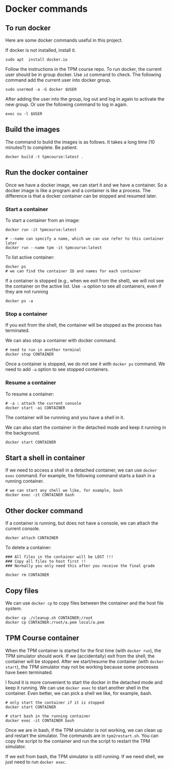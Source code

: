 # Docker commands  

## To run docker

Here are some docker commands useful in this project.

If docker is not installed, install it.

    sudo apt  install docker.io

Follow the instructions in the TPM course repo. To run docker, the current user
should be in group docker. Use `id` command to check. The following command add
the current user into docker group. 

    sudo usermod -a -G docker $USER

After adding the user into the group, log out and log in again to activate 
the new group. Or use the following command to log in again. 

    exec su -l $USER

## Build the images

The command to build the images is as follows. It takes a long time (10
minutes?) to complete. Be patient.

    docker build -t tpmcourse:latest .

## Run the docker container

Once we have a docker image, we can start it and we have a container.  So a
docker image is like a program and a container is like a process.  The
difference is that a docker container can be stopped and resumed later.

### Start a container

To start a container from an image: 

    docker run -it tpmcourse:latest

    # --name can specify a name, which we can use refer to this container later
    docker run --name tpm -it tpmcourse:latest

To list active container:

    docker ps
    # we can find the container ID and names for each container

If a container is stopped (e.g., when we exit from the shell), we will not see
the container on the active list. Use `-a` option to see all containers, even
if they are not running

    docker ps -a 

### Stop a container

If you exit from the shell, the container will be stopped as the process has
terminated. 

We can also stop a container with docker command.

    # need to run in another terminal
    docker stop CONTAINER

Once a container is stopped, we do not see it with `docker ps` command. We 
need to add `-a` option to see stopped containers.

### Resume a container

To resume a container:

    # -a : attach the current console 
    docker start -ai CONTAINER

The container will be runnning and you have a shell in it. 

We can also start the container in the detached mode and keep it running in the
background. 

    docker start CONTAINER

## Start a shell in container

If we need to access a shell in a detached container, we can use `docker exec`
command. For example, the following command starts a bash in a running
container. 

    # we can start any shell we like, for example, bash
    docker exec -it CONTAINER bash

## Other docker command

If a container is running, but does not have a console, we can attach the
current console.

    docker attach CONTAINER
    
To delete a container:

    ### All files in the container will be LOST !!!
    ### Copy all files to host first !!
    ### Normally you only need this after you receive the final grade 

    docker rm CONTAINER

## Copy files

We can use `docker cp` to copy files between the container and the host file system.

    docker cp ./cleanup.sh CONTAINER:/root
    docker cp CONTAINER:/root/a.pem local/a.pem

## TPM Course container

When the TPM container is started for the first time (with `docker run`), the
TPM simulator should work. If we (accidentally) exit from the shell, the
container will be stopped. After we start/resume the container (with `docker
start`), the TPM simulator may not be working because some processes have been
terminated.  

I found it is more convenient to start the docker in the detached mode and keep
it running. We can use `docker exec` to start another shell in the container.
Even better, we can pick a shell we like, for example, bash.

    # only start the container if it is stopped
    docker start CONTAINER

    # start bash in the running container
    docker exec -it CONTAINER bash

Once we are in bash, if the TPM simulator is not working, we can clean up and
restart the simulator. The commands are in `tpm2restart.sh`.  You can copy the
script to the container and run the script to restart the TPM simulator.

If we exit from bash, the TPM simulator is still running. If we need
shell, we just need to run `docker exec`.

